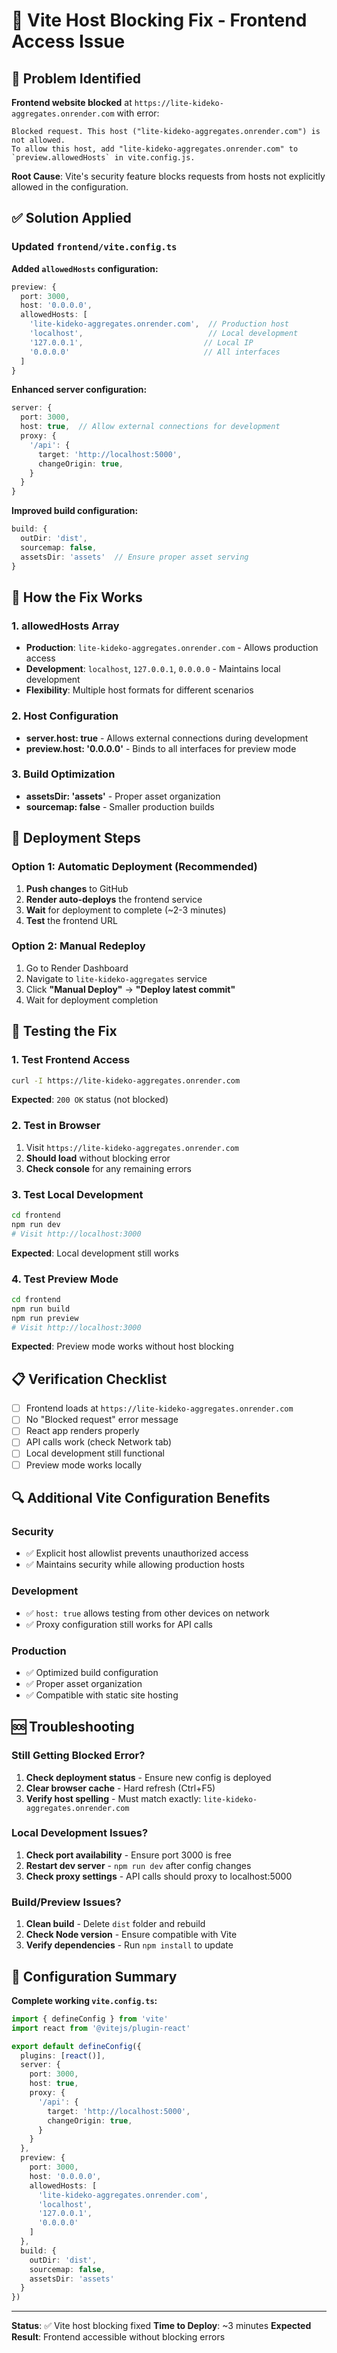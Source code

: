 # 🔧 Vite Host Blocking Fix - Frontend Access Issue

## 🚨 Problem Identified

**Frontend website blocked** at `https://lite-kideko-aggregates.onrender.com` with error:

```
Blocked request. This host ("lite-kideko-aggregates.onrender.com") is not allowed.
To allow this host, add "lite-kideko-aggregates.onrender.com" to `preview.allowedHosts` in vite.config.js.
```

**Root Cause**: Vite's security feature blocks requests from hosts not explicitly allowed in the configuration.

## ✅ Solution Applied

### Updated `frontend/vite.config.ts`

**Added `allowedHosts` configuration:**
```typescript
preview: {
  port: 3000,
  host: '0.0.0.0',
  allowedHosts: [
    'lite-kideko-aggregates.onrender.com',  // Production host
    'localhost',                            // Local development
    '127.0.0.1',                           // Local IP
    '0.0.0.0'                              // All interfaces
  ]
}
```

**Enhanced server configuration:**
```typescript
server: {
  port: 3000,
  host: true,  // Allow external connections for development
  proxy: {
    '/api': {
      target: 'http://localhost:5000',
      changeOrigin: true,
    }
  }
}
```

**Improved build configuration:**
```typescript
build: {
  outDir: 'dist',
  sourcemap: false,
  assetsDir: 'assets'  // Ensure proper asset serving
}
```

## 🔧 How the Fix Works

### 1. **allowedHosts Array**
- **Production**: `lite-kideko-aggregates.onrender.com` - Allows production access
- **Development**: `localhost`, `127.0.0.1`, `0.0.0.0` - Maintains local development
- **Flexibility**: Multiple host formats for different scenarios

### 2. **Host Configuration**
- **server.host: true** - Allows external connections during development
- **preview.host: '0.0.0.0'** - Binds to all interfaces for preview mode

### 3. **Build Optimization**
- **assetsDir: 'assets'** - Proper asset organization
- **sourcemap: false** - Smaller production builds

## 🚀 Deployment Steps

### Option 1: Automatic Deployment (Recommended)
1. **Push changes** to GitHub
2. **Render auto-deploys** the frontend service
3. **Wait** for deployment to complete (~2-3 minutes)
4. **Test** the frontend URL

### Option 2: Manual Redeploy
1. Go to Render Dashboard
2. Navigate to `lite-kideko-aggregates` service
3. Click **"Manual Deploy"** → **"Deploy latest commit"**
4. Wait for deployment completion

## 🧪 Testing the Fix

### 1. **Test Frontend Access**
```bash
curl -I https://lite-kideko-aggregates.onrender.com
```
**Expected**: `200 OK` status (not blocked)

### 2. **Test in Browser**
1. Visit `https://lite-kideko-aggregates.onrender.com`
2. **Should load** without blocking error
3. **Check console** for any remaining errors

### 3. **Test Local Development**
```bash
cd frontend
npm run dev
# Visit http://localhost:3000
```
**Expected**: Local development still works

### 4. **Test Preview Mode**
```bash
cd frontend
npm run build
npm run preview
# Visit http://localhost:3000
```
**Expected**: Preview mode works without host blocking

## 📋 Verification Checklist

- [ ] Frontend loads at `https://lite-kideko-aggregates.onrender.com`
- [ ] No "Blocked request" error message
- [ ] React app renders properly
- [ ] API calls work (check Network tab)
- [ ] Local development still functional
- [ ] Preview mode works locally

## 🔍 Additional Vite Configuration Benefits

### **Security**
- ✅ Explicit host allowlist prevents unauthorized access
- ✅ Maintains security while allowing production hosts

### **Development**
- ✅ `host: true` allows testing from other devices on network
- ✅ Proxy configuration still works for API calls

### **Production**
- ✅ Optimized build configuration
- ✅ Proper asset organization
- ✅ Compatible with static site hosting

## 🆘 Troubleshooting

### Still Getting Blocked Error?
1. **Check deployment status** - Ensure new config is deployed
2. **Clear browser cache** - Hard refresh (Ctrl+F5)
3. **Verify host spelling** - Must match exactly: `lite-kideko-aggregates.onrender.com`

### Local Development Issues?
1. **Check port availability** - Ensure port 3000 is free
2. **Restart dev server** - `npm run dev` after config changes
3. **Check proxy settings** - API calls should proxy to localhost:5000

### Build/Preview Issues?
1. **Clean build** - Delete `dist` folder and rebuild
2. **Check Node version** - Ensure compatible with Vite
3. **Verify dependencies** - Run `npm install` to update

## 📝 Configuration Summary

**Complete working `vite.config.ts`:**
```typescript
import { defineConfig } from 'vite'
import react from '@vitejs/plugin-react'

export default defineConfig({
  plugins: [react()],
  server: {
    port: 3000,
    host: true,
    proxy: {
      '/api': {
        target: 'http://localhost:5000',
        changeOrigin: true,
      }
    }
  },
  preview: {
    port: 3000,
    host: '0.0.0.0',
    allowedHosts: [
      'lite-kideko-aggregates.onrender.com',
      'localhost',
      '127.0.0.1',
      '0.0.0.0'
    ]
  },
  build: {
    outDir: 'dist',
    sourcemap: false,
    assetsDir: 'assets'
  }
})
```

---

**Status**: ✅ Vite host blocking fixed
**Time to Deploy**: ~3 minutes
**Expected Result**: Frontend accessible without blocking errors
